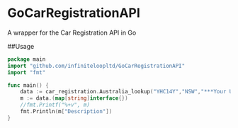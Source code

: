 # GoCarRegistrationAPI
A wrapper for the Car Registration API in Go

##Usage
```go
package main
import "github.com/infiniteloopltd/GoCarRegistrationAPI"
import "fmt"

func main() {  
    data := car_registration.Australia_lookup("YHC14Y","NSW","***Your Username***","***Your Password***")
    m := data.(map[string]interface{})
    //fmt.Printf("%+v", m)
    fmt.Println(m["Description"])
}
```
